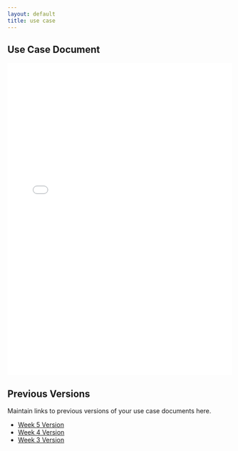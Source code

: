 ```yaml
---
layout: default
title: use case
---
```


## Use Case Document

<iframe src="files/UseCases/OE_6_PDTO_UseCase.pdf" style="width: 100%;height: 700px;border: none;"></iframe>

## Previous Versions

<p class="message-highlight">Maintain links to previous versions of your use case documents here.</p>

- [Week 5 Version](files/UseCases/OE_5_PDTO_UseCase.pdf)
- [Week 4 Version](files/UseCases/OE_4_PDTO_UseCase.pdf)
- [Week 3 Version](files/UseCases/OE_3_PDTO_UseCase.pdf)